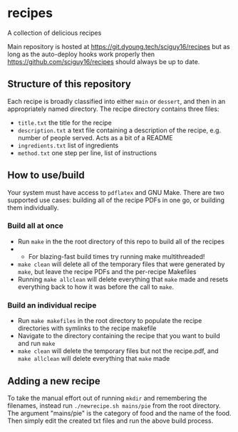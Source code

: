 # recipes
A collection of delicious recipes

Main repository is hosted at https://git.dyoung.tech/sciguy16/recipes but as long as the auto-deploy hooks work properly then https://github.com/sciguy16/recipes should always be up to date.

## Structure of this repository
Each recipe is broadly classified into either `main` or `dessert`, and then in an appropriately named directory.
The recipe directory contains three files:

* `title.txt` the title for the recipe
* `description.txt` a text file containing a description of the recipe, e.g. number of people served. Acts as a bit of a README
* `ingredients.txt` list of ingredients
* `method.txt` one step per line, list of instructions

## How to use/build

Your system must have access to `pdflatex` and GNU Make.
There are two supported use cases: building all of the recipe PDFs in one go, or building them individually.

### Build all at once
* Run `make` in the the root directory of this repo to build all of the recipes
* * For blazing-fast build times try running make multithreaded!
* `make clean` will delete all of the temporary files that were generated by `make`, but leave the recipe PDFs and the per-recipe Makefiles
* Running `make allclean` will delete everything that `make` made and resets everything back to how it was before the call to `make`.

### Build an individual recipe
* Run `make makefiles` in the root directory to populate the recipe directories with symlinks to the recipe makefile
* Navigate to the directory containing the recipe that you want to build and run `make`
* `make clean` will delete the temporary files but not the recipe.pdf, and `make allclean` will delete everything that `make` made

## Adding a new recipe
To take the manual effort out of running `mkdir` and remembering the filenames, instead run `./newrecipe.sh mains/pie` from the root directory.
The argument "mains/pie" is the category of food and the name of the food.
Then simply edit the created txt files and run the above build process.
